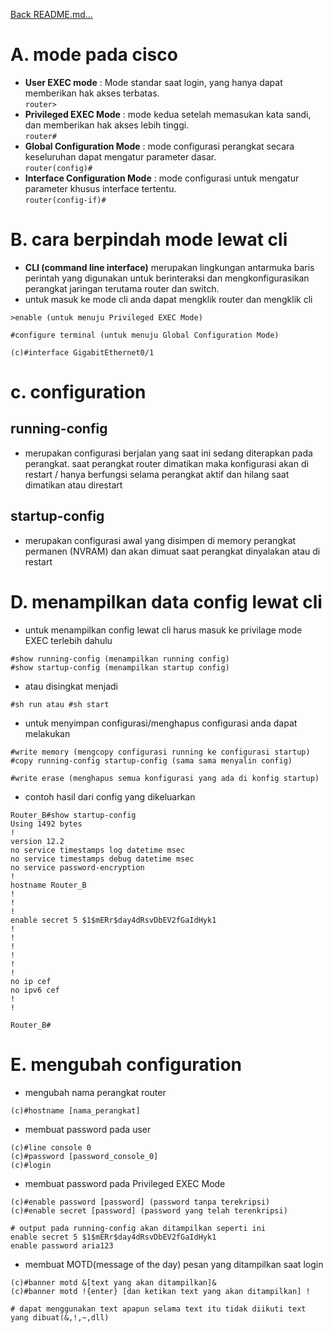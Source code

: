 <a href="../../README.md#back">Back README.md...</a>

# **A. mode pada cisco**
- **User EXEC mode** : Mode standar saat login, yang hanya dapat memberikan hak akses terbatas.<br>
  ```router>```
- **Privileged EXEC Mode** : mode kedua setelah memasukan kata sandi, dan memberikan hak akses lebih tinggi.<br>
  ```router#```
- **Global Configuration Mode** : mode configurasi perangkat secara keseluruhan dapat mengatur parameter dasar.<br>
  ```router(config)#```
- **Interface Configuration Mode** : mode configurasi untuk mengatur parameter khusus interface tertentu.<br>
  ```router(config-if)#```

# **B. cara berpindah mode lewat cli**
- **CLI (command line interface)** merupakan lingkungan antarmuka baris perintah yang digunakan untuk berinteraksi dan mengkonfigurasikan perangkat jaringan terutama router dan switch.
- untuk masuk ke mode cli anda dapat mengklik router dan mengklik cli
```
>enable (untuk menuju Privileged EXEC Mode)

#configure terminal (untuk menuju Global Configuration Mode)

(c)#interface GigabitEthernet0/1
```

# **c. configuration**
## running-config
- merupakan configurasi berjalan yang saat ini sedang diterapkan pada perangkat.
  saat perangkat router dimatikan maka konfigurasi akan di restart / 
  hanya berfungsi selama perangkat aktif dan hilang saat dimatikan atau direstart

## startup-config
- merupakan configurasi awal yang disimpen di memory perangkat permanen (NVRAM) 
  dan akan dimuat saat perangkat dinyalakan atau di restart

# **D. menampilkan data config lewat cli**
- untuk menampilkan config lewat cli harus masuk ke privilage mode EXEC terlebih dahulu
```
#show running-config (menampilkan running config)
#show startup-config (menampilkan startup config)
```
- atau disingkat menjadi
```
#sh run atau #sh start
```

- untuk menyimpan configurasi/menghapus configurasi anda dapat melakukan
```
#write memory (mengcopy configurasi running ke configurasi startup)
#copy running-config startup-config (sama sama menyalin config)

#write erase (menghapus semua konfigurasi yang ada di konfig startup)
```

- contoh hasil dari config yang dikeluarkan
```
Router_B#show startup-config 
Using 1492 bytes
!
version 12.2
no service timestamps log datetime msec
no service timestamps debug datetime msec
no service password-encryption
!
hostname Router_B
!
!
!
enable secret 5 $1$mERr$day4dRsvDbEV2fGaIdHyk1
!
!
!
!
!
!
no ip cef
no ipv6 cef
!
!

Router_B#
```

# **E. mengubah configuration**
- mengubah nama perangkat router<br>
```
(c)#hostname [nama_perangkat]
```

- membuat password pada user<br>
```
(c)#line console 0
(c)#password [password_console_0]
(c)#login
```

- membuat password pada Privileged EXEC Mode<br>
```
(c)#enable password [password] (password tanpa terekripsi)
(c)#enable secret [password] (password yang telah terenkripsi)

# output pada running-config akan ditampilkan seperti ini
enable secret 5 $1$mERr$day4dRsvDbEV2fGaIdHyk1
enable password aria123
```

- membuat MOTD(message of the day) pesan yang ditampilkan saat login<br>
```
(c)#banner motd &[text yang akan ditampilkan]&
(c)#banner motd !{enter} [dan ketikan text yang akan ditampilkan] !

# dapat menggunakan text apapun selama text itu tidak diikuti text yang dibuat(&,!,~,dll)
```